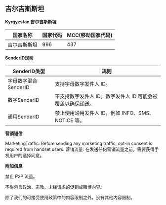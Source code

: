## 吉尔吉斯斯坦

__Kyrgyzstan  吉尔吉斯斯坦__

| 国家名称   | 国家代码 | MCC(移动国家代码) |
|--------|------|-------------|
| 吉尔吉斯斯坦 | 996  | 437         |

__SenderID规则__

| SenderID类型     | 规则                                 |
|----------------|------------------------------------|
| 字母数字混合SenderID | 支持字母数字发件人 ID。                      |
| 数字SenderID     | 不支持数字发件人 ID。数字发件人 ID 可能会被覆盖以确保递送。  |
| 通用SenderID     | 禁止使用通用发件人 ID，例如 INFO、SMS、NOTICE 等。 |


__营销短信__

MarketingTraffic: Before sending any marketing traffic, opt-in consent is required from handset users.
营销流量: 在发送任何营销流量之前，需要获得手机用户的选择同意。

__附加信息__

禁止 P2P 流量。

不得包含政治、宗教、未经请求的促销或赌博内容。

除了我们的可接受使用政策中的内容限制之外，没有其他内容限制。

